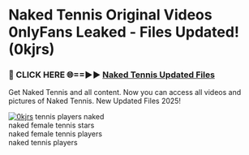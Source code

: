 # Naked Tennis Original Videos 0nlyFans Leaked - Files Updated! (0kjrs)

<h3>🔴 CLICK HERE 🌐==►► <a href="https://tinyurl.com/yckcrads" rel="nofollow">Naked Tennis Updated Files</a></h3>

Get Naked Tennis and all content. Now you can access all videos and pictures of Naked Tennis. New Updated Files 2025!

[![0kjrs](https://i.imgur.com/hpKpOFt.gif)](https://tinyurl.com/yckcrads)
tennis players naked<br>
naked female tennis stars<br>
naked female tennis players<br>
naked tennis players